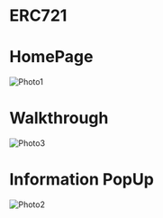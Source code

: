 # ERC721


# HomePage

![Photo1](https://github.com/user-attachments/assets/1b594d46-0ead-446a-8d0d-2849bc1968dc)


# Walkthrough

![Photo3](https://github.com/user-attachments/assets/d068f179-69f3-4726-abbe-7f121c4f6650)


# Information PopUp

![Photo2](https://github.com/user-attachments/assets/2bf78508-84ca-4de5-9bcc-a257b15a034f)

